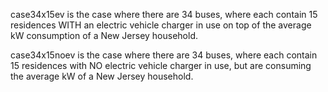 case34x15ev is the case where there are 34 buses, where each contain 15 residences WITH an electric vehicle charger in use on top of the average kW consumption of a New Jersey household.

case34x15noev is the case where there are 34 buses, where each contain 15 residences with NO electric vehicle charger in use, but are consuming the average kW of a New Jersey household.
